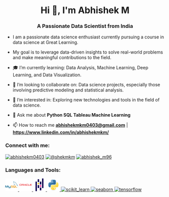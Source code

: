 <h1 align="center">Hi 👋, I'm Abhishek M</h1>
<h3 align="center">A Passionate Data Scientist from India</h3>

- I am a passionate data science enthusiast currently pursuing a course in data science at Great Learning.
   
- My goal is to leverage data-driven insights to solve real-world problems and make meaningful contributions to the field.
  
- 🎓 I’m currently learning: Data Analysis, Machine Learning, Deep Learning, and Data Visualization.
  
- 💼 I’m looking to collaborate on: Data science projects, especially those involving predictive modeling and statistical analysis.
  
- 🌱 I’m interested in: Exploring new technologies and tools in the field of data science.

- 💬 Ask me about **Python SQL Tableau Machine Learning**

- 📫 How to reach me **abhishekmkm0403@gmail.com**  | **https://www.linkedin.com/in/abhishekmkm/**

<h3 align="left">Connect with me:</h3>
<p align="left">
<a href="https://kaggle.com/abhishekm0403" target="blank"><img align="center" src="https://raw.githubusercontent.com/rahuldkjain/github-profile-readme-generator/master/src/images/icons/Social/kaggle.svg" alt="abhishekm0403" height="30" width="40" /></a>
<a href="https://www.hackerrank.com/@shekmkm" target="blank"><img align="center" src="https://raw.githubusercontent.com/rahuldkjain/github-profile-readme-generator/master/src/images/icons/Social/hackerrank.svg" alt="@shekmkm" height="30" width="40" /></a>
<a href="https://www.leetcode.com/abhishek_m96" target="blank"><img align="center" src="https://raw.githubusercontent.com/rahuldkjain/github-profile-readme-generator/master/src/images/icons/Social/leet-code.svg" alt="abhishek_m96" height="30" width="40" /></a>
</p>

<h3 align="left">Languages and Tools:</h3>
<p align="left"> <a href="https://www.mysql.com/" target="_blank" rel="noreferrer">   <img src="https://raw.githubusercontent.com/devicons/devicon/master/icons/mysql/mysql-original-wordmark.svg" alt="mysql" width="40" height="40"/> </a> <a href="https://www.oracle.com/" target="_blank" rel="noreferrer">  
  <img src="https://raw.githubusercontent.com/devicons/devicon/master/icons/oracle/oracle-original.svg" alt="oracle" width="40" height="40"/> </a> <a href="https://pandas.pydata.org/" target="_blank" rel="noreferrer">   <img src="https://raw.githubusercontent.com/devicons/devicon/2ae2a900d2f041da66e950e4d48052658d850630/icons/pandas/pandas-original.svg" alt="pandas" width="40" height="40"/> </a> <a href="https://www.python.org" target="_blank" rel="noreferrer">   <img src="https://raw.githubusercontent.com/devicons/devicon/master/icons/python/python-original.svg" alt="python" width="40" height="40"/> </a> <a href="https://scikit-learn.org/" target="_blank" rel="noreferrer">   <img src="https://upload.wikimedia.org/wikipedia/commons/0/05/Scikit_learn_logo_small.svg" alt="scikit_learn" width="40" height="40"/> </a> <a href="https://seaborn.pydata.org/" target="_blank" rel="noreferrer">   <img src="https://seaborn.pydata.org/_images/logo-mark-lightbg.svg" alt="seaborn" width="40" height="40"/> </a> <a href="https://www.tensorflow.org" target="_blank" rel="noreferrer">   <img src="https://www.vectorlogo.zone/logos/tensorflow/tensorflow-icon.svg" alt="tensorflow" width="40" height="40"/> </a> </p>
